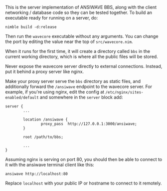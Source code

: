 This is the server implementation of ANSIWAVE BBS, along with the client networking / database code so they can be tested together. To build an executable ready for running on a server, do:

```
nimble build -d:release
```

Then run the `wavecore` executable without any arguments. You can change the port by editing the value near the top of `src/wavecore.nim`.

When it runs for the first time, it will create a directory called `bbs` in the current working directory, which is where all the public files will be stored.

Never expose the wavecore server directly to external connections. Instead, put it behind a proxy server like nginx.

Make your proxy server serve the `bbs` directory as static files, and additionally forward the `/ansiwave` endpoint to the wavecore server. For example, if you're using nginx, edit the config at `/etc/nginx/sites-enabled/default` and somewhere in the `server` block add:

```
server {
        ...

        location /ansiwave {
                proxy_pass  http://127.0.0.1:3000/ansiwave;
        }

        root /path/to/bbs;

        ...
}
```

Assuming nginx is serving on port 80, you should then be able to connect to it with the ansiwave terminal client like this:

```
ansiwave http://localhost:80
```

Replace `localhost` with your public IP or hostname to connect to it remotely.
